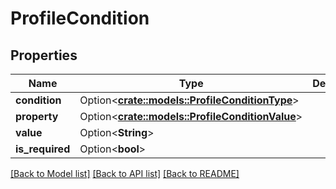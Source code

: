 # ProfileCondition

## Properties

Name | Type | Description | Notes
------------ | ------------- | ------------- | -------------
**condition** | Option<[**crate::models::ProfileConditionType**](ProfileConditionType.md)> |  | [optional]
**property** | Option<[**crate::models::ProfileConditionValue**](ProfileConditionValue.md)> |  | [optional]
**value** | Option<**String**> |  | [optional]
**is_required** | Option<**bool**> |  | [optional]

[[Back to Model list]](../README.md#documentation-for-models) [[Back to API list]](../README.md#documentation-for-api-endpoints) [[Back to README]](../README.md)


